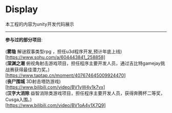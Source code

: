 # Display
 本工程的内容为unity开发代码展示<br />
 ****
__参与过的部分项目__:<br />
<br/>
(__雾隐__ 解谜叙事类型rpg ，担任u3d程序开发,预计年底上线)<br/>[https://www.sohu.com/a/604443841_258858]<br />
(__深渊之潮__  俯视角射击游戏项目，担任程序主要开发人员，通过吉比特gamejay挑战赛获得最佳潜力奖。)<br/>[https://www.taptap.cn/moment/407674645009924470]<br/>
(__丧尸围城__   3D射击塔防游戏)<br/>[https://www.bilibili.com/video/BV1yW4y1k7vx]<br/>
(__汉字大消除__ 益智消除类游戏项目，担任程序主要开发人员，获得奔腾杯二等奖，Cusga入围。)<br/>[https://www.bilibili.com/video/BV1oA4y1X7Q9]<br/>
